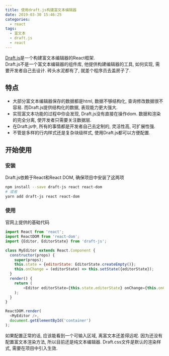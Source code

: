 ```yaml
---
title: 使用draft.js构建富文本编辑器  
date: 2019-03-30 15:46:25  
categories:
  - react
tags:
  - 富文本
  - draft.js
  - react
---
```

[Draft.js](https://draftjs.org/)是一个构建富文本编辑器的React框架.  
Draft.js不是一个富文本编辑器的组件库, 他提供构建编辑器的工具, 如何实现, 需要开发者自己去设计. 砖头水泥都有了, 就差个程序员去盖房子了.  
## 特点  
* 大部分富文本编辑器保存的数据都是html, 数据不够结构化, 查询修改数据很不容易. 而Draft.js提供结构化的数据, 表现能力更大强大.  
* 实现富文本功能的过程中你会发现, Draft.js没有直接在操作dom. 数据和渲染的完全分离, 使开发者只需要关注数据层.  
* 在Draft.js中, 所有的事情都是开发者自己去定制的, 灵活性高, 可扩展性强.  
* 不管是多样的行内样式还是复杂块级样式, 使用Draft.js都可以方便配置.  
## 开始使用
### 安装  
Draft.js依赖于React和React DOM, 确保项目中安装了这两项
```bash
npm install --save draft-js react react-dom
# 或者
yarn add draft-js react react-dom
```
### 使用  
官网上提供的基础代码
```js
import React from 'react';
import ReactDOM from 'react-dom';
import {Editor, EditorState} from 'draft-js';

class MyEditor extends React.Component {
  constructor(props) {
    super(props);
    this.state = {editorState: EditorState.createEmpty()};
    this.onChange = (editorState) => this.setState({editorState});
  }
  render() {
    return (
        <Editor editorState={this.state.editorState} onChange={this.onChange} />
    );
  }
}

ReactDOM.render(
  <MyEditor />,
  document.getElementById('container')
);
```
如果配置正常的话, 应该能看到一个可输入区域, 离富文本还差得远呢. 因为还没有配置富文本渲染方法, 所以目前还是纯文本编辑器. Draft.css文件是默认的渲染样式, 需要在项目中引入生效.  
